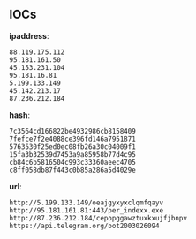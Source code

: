 
## IOCs

__ipaddress__:

```text
88.119.175.112
95.181.161.50
45.153.231.104
95.181.16.81
5.199.133.149
45.142.213.17
87.236.212.184
```
__hash__:

```text
7c3564cd166822be4932986cb8158409
7fefce7f2e4088ce396fd146a7951871
5763530f25ed0ec08fb26a30c04009f1
15fa3b32539d7453a9a85958b77d4c95
cb84c6b5816504c993c33360aeec4705
c8ff058db87f443c0b85a286a5d4029e
```
__url__:

```text
http://5.199.133.149/oeajgyxyxclqmfqayv
http://95.181.161.81:443/per_indexx.exe
http://87.236.212.184/cepopggawztuxkxujfjbnpv
https://api.telegram.org/bot2003026094
```